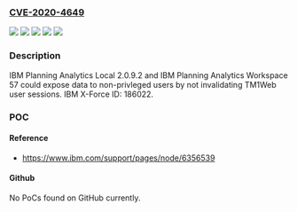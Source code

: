 ### [CVE-2020-4649](https://cve.mitre.org/cgi-bin/cvename.cgi?name=CVE-2020-4649)
![](https://img.shields.io/static/v1?label=Product&message=Planning%20Analytics%20Local&color=blue)
![](https://img.shields.io/static/v1?label=Product&message=Planning%20Analytics%20Workspace&color=blue)
![](https://img.shields.io/static/v1?label=Version&message=2.0.9.2%20&color=brightgreen)
![](https://img.shields.io/static/v1?label=Version&message=57%20&color=brightgreen)
![](https://img.shields.io/static/v1?label=Vulnerability&message=Obtain%20Information&color=brightgreen)

### Description

IBM Planning Analytics Local 2.0.9.2 and IBM Planning Analytics Workspace 57 could expose data to non-privleged users by not invalidating TM1Web user sessions. IBM X-Force ID: 186022.

### POC

#### Reference
- https://www.ibm.com/support/pages/node/6356539

#### Github
No PoCs found on GitHub currently.

